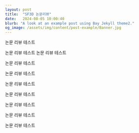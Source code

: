```yaml
---
layout: post
title:  "SF3D 논문리뷰"
date:   2024-08-05 10:00:40
blurb: "A look at an example post using Bay Jekyll theme2."
og_image: /assets/img/content/post-example/Banner.jpg
---
```


논문 리뷰 테스트 

논문 리뷰 테스트 
논문 리뷰 테스트 

논문 리뷰 테스트 

논문 리뷰 테스트 

논문 리뷰 테스트 

논문 리뷰 테스트 

논문 리뷰 테스트 

논문 리뷰 테스트 

논문 리뷰 테스트 
